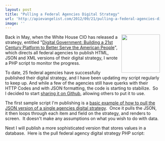 ```yaml
---
layout: post
title: "Pulling a Federal Agencies Digital Strategy"
url: 'http://apievangelist.com/2012/09/21/pulling-a-federal-agencies-digital-strategy/'
image: ''
---
```


<img class="c1" src="http://kinlane-productions.s3.amazonaws.com/api-evangelist/federal-government/whitehouse-seal.png" alt="" width="125" align="right" />

Back in May, when the White House CIO has released a strategy, entitled "[Digital Government: Building a 21st Century Platform to Better Serve the American People][1]", which directs all federal agencies to publish HTML, JSON and XML versions of their digital strategy, I wrote a PHP script to monitor the progress. 

To date, 25 federal agencies have successfully published their digital strategy, and I have been updating my script regularly to keep up. And while a few of the agencies still have querks with their HTTP Codes and with JSON formatting, the code is starting to stabilize.  So I decided to start [sharing it on Github][2], allowing others to put it to use.

The first sample script I'm publishing is a [basic example of how to pull the JSON version of a single agencies digital strategy][3].  Once it pulls the JSON, it then loops through each item and field on the strategy, and renders to screen.  It doesn't make any assumptions on what you wish to do with data.

Next I will publish a more sophisticated version that stores values in a database.  Here is the pull federal agency digital strategy PHP script:

   [1]: http://www.whitehouse.gov/sites/default/files/omb/egov/digital-government/digital-government-strategy.pdf (Digital Government: Building a 21st Century Platform to Better Serve the American People)
   [2]: https://github.com/kinlane/digital-strategy (Publishing to Github)
   [3]: https://github.com/kinlane/digital-strategy/blob/master/pull-agency.php
